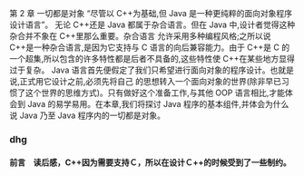 第 2 章  一切都是对象 
“尽管以 C++为基础,但 Java 是一种更纯粹的面向对象程序设计语言”。 
无论 C++还是 Java 都属于杂合语言。但在 Java 中,设计者觉得这种杂合并不象在 C++里那么重要。杂合语言
允许采用多种编程风格;之所以说 C++是一种杂合语言,是因为它支持与 C 语言的向后兼容能力。由于 C++是
C 的一个超集,所以包含的许多特性都是后者不具备的,这些特性使 C++在某些地方显得过于复杂。 
Java 语言首先便假定了我们只希望进行面向对象的程序设计。也就是说,正式用它设计之前,必须先将自己
的思想转入一个面向对象的世界(除非早已习惯了这个世界的思维方式)。只有做好这个准备工作,与其他
OOP 语言相比,才能体会到 Java 的易学易用。在本章,我们将探讨 Java 程序的基本组件,并体会为什么说
Java 乃至 Java 程序内的一切都是对象。 


### dhg

#### 前言　读后感，C++因为需要支持Ｃ，所以在设计Ｃ++的时候受到了一些制约。
